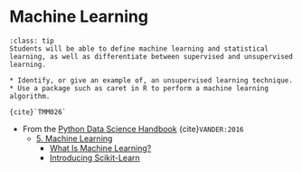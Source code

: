 # Machine Learning

```{admonition} Learning Outcome
:class: tip
Students will be able to define machine learning and statistical learning, as well as differentiate between supervised and unsupervised learning. 
```

```{admonition} Sample Tasks
* Identify, or give an example of, an unsupervised learning technique.
* Use a package such as caret in R to perform a machine learning algorithm.

{cite}`TMM026`
```

* From the [Python Data Science Handbook](https://jakevdp.github.io/PythonDataScienceHandbook/) {cite}`VANDER:2016`
  * [5. Machine Learning](https://jakevdp.github.io/PythonDataScienceHandbook/05.00-machine-learning.html)
	* [What Is Machine Learning?](https://jakevdp.github.io/PythonDataScienceHandbook/05.01-what-is-machine-learning.html)
	* [Introducing Scikit-Learn](https://jakevdp.github.io/PythonDataScienceHandbook/05.02-introducing-scikit-learn.html)

	
  
